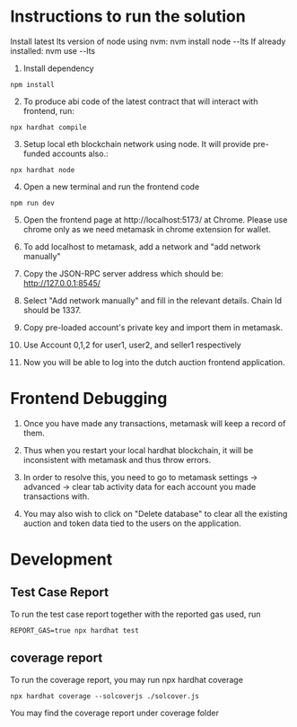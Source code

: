 # Instructions to run the solution

Install latest lts version of node using nvm: nvm install node --lts
If already installed: nvm use --lts

1. Install dependency
```
npm install
```
2. To produce abi code of the latest contract that will interact with frontend, run: 
```
npx hardhat compile
```

3. Setup local eth blockchain network using node. It will provide pre-funded accounts also.: 
```
npx hardhat node
```

4. Open a new terminal and run the frontend code
```
npm run dev
```
5. Open the frontend page at http://localhost:5173/ at Chrome. Please use chrome only as we need metamask in chrome extension for wallet. 

6. To add localhost to metamask, add a network and "add network manually"

7. Copy the JSON-RPC server address which should be: http://127.0.0.1:8545/

8. Select "Add network manually" and fill in the relevant details. Chain Id should be 1337.

9. Copy pre-loaded account's private key and import them in metamask.

10. Use Account 0,1,2 for user1, user2, and seller1 respectively

11. Now you will be able to log into the dutch auction frontend application.

# Frontend Debugging
1. Once you have made any transactions, metamask will keep a record of them.

2. Thus when you restart your local hardhat blockchain, it will be inconsistent with metamask and thus throw errors.

3. In order to resolve this, you need to go to metamask settings -> advanced -> clear tab activity data for each account you made transactions with.

4. You may also wish to click on "Delete database" to clear all the existing auction and token data tied to the users on the application.

# Development
## Test Case Report
To run the test case report together with the reported gas used, run
```
REPORT_GAS=true npx hardhat test
```

## coverage report
To run the coverage report, you may run npx hardhat coverage
```
npx hardhat coverage --solcoverjs ./solcover.js
```
You may find the coverage report under coverage folder

